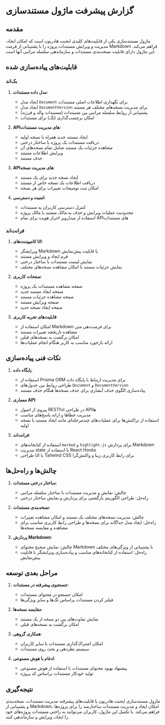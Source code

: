 # گزارش پیشرفت ماژول مستندسازی

## مقدمه

ماژول مستندسازی یکی از قابلیت‌های کلیدی ایجنت هادربون است که امکان ایجاد، مدیریت و ویرایش مستندات پروژه را با پشتیبانی از فرمت Markdown فراهم می‌کند. این ماژول دارای قابلیت نسخه‌بندی مستندات و سازماندهی سلسله مراتبی آنها است.

## قابلیت‌های پیاده‌سازی شده

### بک‌اند

1. **مدل داده مستندات**:
   - ایجاد مدل `Document` برای نگهداری اطلاعات اصلی مستندات
   - ایجاد مدل `DocumentVersion` برای مدیریت نسخه‌های مختلف هر مستند
   - پشتیبانی از روابط سلسله مراتبی بین مستندات (مستندات والد و فرزند)
   - امکان برچسب‌گذاری (تگ) برای مستندات

2. **API‌های مدیریت مستندات**:
   - ایجاد مستند جدید همراه با نسخه اولیه
   - دریافت مستندات یک پروژه با ساختار درختی
   - مشاهده جزئیات یک مستند شامل تمام نسخه‌های آن
   - ویرایش اطلاعات مستند
   - حذف مستند

3. **API‌های مدیریت نسخه**:
   - ایجاد نسخه جدید برای یک مستند
   - دریافت اطلاعات یک نسخه خاص از مستند
   - امکان ثبت توضیحات تغییرات برای هر نسخه

4. **امنیت و دسترسی**:
   - کنترل دسترسی کاربران به مستندات
   - محدودیت عملیات ویرایش و حذف به مالک مستند یا مالک پروژه
   - استفاده از میدل‌ویر احراز هویت برای تمام API‌های مستندات

### فرانت‌اند

1. **کامپوننت‌های UI**:
   - ویرایشگر Markdown با قابلیت پیش‌نمایش
   - فرم ایجاد و ویرایش مستند
   - نمایش لیست مستندات با ساختار درختی
   - نمایش جزئیات مستند با امکان مشاهده نسخه‌های مختلف

2. **صفحات کاربری**:
   - صفحه مشاهده مستندات یک پروژه
   - صفحه ایجاد مستند جدید
   - صفحه مشاهده جزئیات مستند
   - صفحه ویرایش مستند
   - صفحه ایجاد نسخه جدید

3. **قابلیت‌های تجربه کاربری**:
   - امکان استفاده از Markdown برای فرمت‌دهی متن
   - مشاهده تاریخچه تغییرات مستند
   - امکان برگشت به نسخه‌های قبلی
   - ارائه بازخورد مناسب به کاربر هنگام انجام عملیات‌ها

## نکات فنی پیاده‌سازی

1. **پایگاه داده**:
   - استفاده از Prisma ORM برای مدیریت ارتباط با پایگاه داده
   - طراحی روابط بین جدول‌های `Document` و `DocumentVersion`
   - پیاده‌سازی الگوی حذف آبشاری برای حذف نسخه‌ها هنگام حذف مستند

2. **معماری API**:
   - پیروی از اصول RESTful در طراحی API‌ها
   - مدیریت خطاها و ارائه پاسخ‌های مناسب
   - استفاده از تراکنش‌ها برای عملیات‌های چندمرحله‌ای مانند ایجاد مستند با نسخه اولیه

3. **فرانت‌اند**:
   - استفاده از کتابخانه‌های `marked` و `highlight.js` برای پردازش Markdown
   - مدیریت state با استفاده از React Hooks
   - طراحی UI با Tailwind CSS برای رابط کاربری زیبا و واکنش‌گرا

## چالش‌ها و راه‌حل‌ها

1. **ساختار درختی مستندات**:
   - چالش: نمایش و مدیریت مستندات با ساختار سلسله مراتبی
   - راه‌حل: طراحی الگوریتم بازگشتی برای پردازش و نمایش ساختار درختی

2. **نسخه‌بندی مستندات**:
   - چالش: مدیریت نسخه‌های مختلف یک مستند و امکان مشاهده تغییرات
   - راه‌حل: ایجاد مدل جداگانه برای نسخه‌ها و طراحی رابط کاربری مناسب برای مشاهده و مقایسه نسخه‌ها

3. **پردازش Markdown**:
   - چالش: نمایش صحیح محتوای Markdown با پشتیبانی از ویژگی‌های مختلف
   - راه‌حل: استفاده از کتابخانه‌های مناسب و پیاده‌سازی ویرایشگر با قابلیت پیش‌نمایش

## مراحل بعدی توسعه

1. **جستجوی پیشرفته در مستندات**:
   - امکان جستجو در محتوای مستندات
   - فیلتر کردن مستندات براساس تگ‌ها و سایر ویژگی‌ها

2. **مقایسه نسخه‌ها**:
   - نمایش تفاوت‌های بین دو نسخه از یک مستند
   - امکان برگشت به نسخه‌های قبلی

3. **همکاری گروهی**:
   - امکان اشتراک‌گذاری مستندات با سایر کاربران
   - سیستم نظردهی و بحث روی مستندات

4. **ادغام با هوش مصنوعی**:
   - پیشنهاد بهبود محتوای مستندات با استفاده از هوش مصنوعی
   - تولید خودکار مستندات براساس کد پروژه

## نتیجه‌گیری

ماژول مستندسازی ایجنت هادربون با قابلیت‌های پیشرفته مدیریت مستندات، نسخه‌بندی و پشتیبانی از Markdown، امکان ایجاد و مدیریت مستندات ساختارمند را برای پروژه‌ها فراهم می‌کند. با تکمیل این ماژول، کاربران می‌توانند به راحتی مستندات پروژه‌های خود را ایجاد، ویرایش و سازماندهی کنند. 